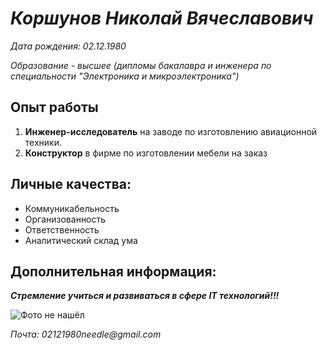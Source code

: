 # _Коршунов Николай Вячеславович_
_Дата рождения: 02.12.1980_

_Образование - высшее (дипломы бакалавра и инженера по специальности "Электроника и микроэлектроника")_

## Опыт работы
1. **Инженер-исследователь** на заводе по изготовлению авиационной техники.
2. **Конструктор** в фирме по изготовлении мебели на заказ

## Личные качества:
- Коммуникабельность
- Организованность
- Ответственность
- Аналитический склад ума

## Дополнительная информация:

_**Стремление учиться и развиваться в сфере IT технологий!!!**_

![Фото не нашёл](C:\Users\Needle\Desktop\avatar.jpg)

_Почта: 02121980needle@gmail.com_